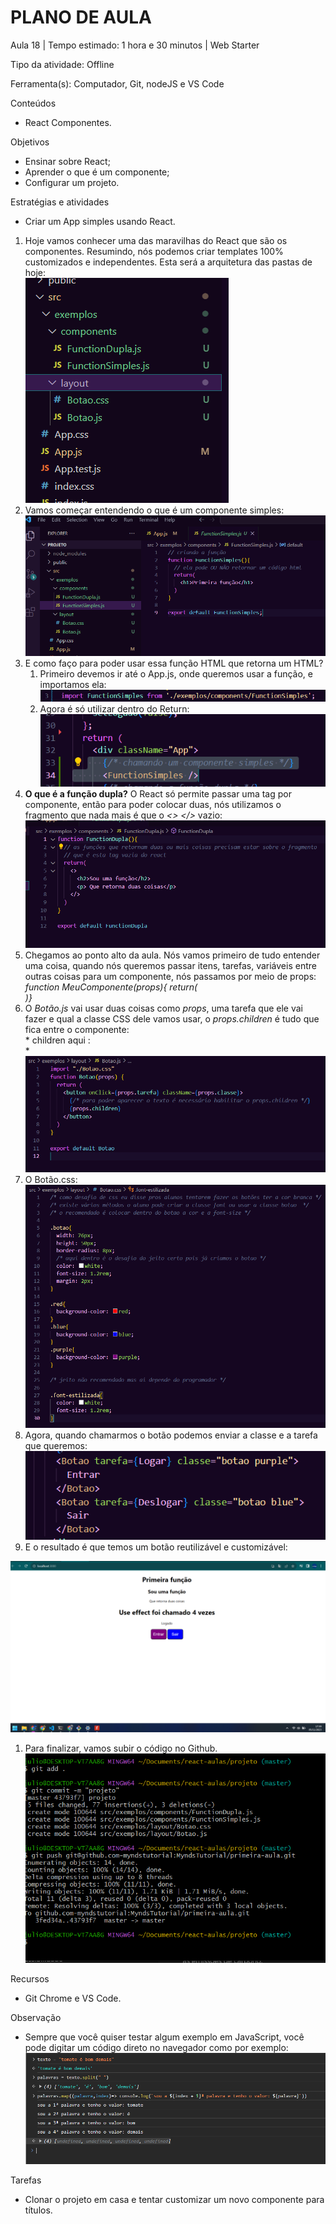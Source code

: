 # __PLANO DE AULA__

Aula 18 | Tempo estimado: 1 hora e 30 minutos | Web Starter

Tipo da atividade: Offline

Ferramenta\(s\): Computador, Git, nodeJS e VS Code

Conteúdos

- React Componentes\.

Objetivos

- Ensinar sobre React;
- Aprender o que é um componente;
- Configurar um projeto\.

Estratégias e atividades

- Criar um App simples usando React\.

1. Hoje vamos conhecer uma das maravilhas do React que são os componentes\. Resumindo, nós podemos criar templates 100% customizados e independentes\. Esta será a arquitetura das pastas de hoje:  
![](https://raw.githubusercontent.com/YanBarbosaLouzada/docx-to-md/master/imagens/img_1758130601928002600.png)
2. Vamos começar entendendo o que é um componente simples:  
![](https://raw.githubusercontent.com/YanBarbosaLouzada/docx-to-md/master/imagens/img_1758130601929003700.png)
3. E como faço para poder usar essa função HTML que retorna um HTML?
	1. Primeiro devemos ir até o App\.js, onde queremos usar a função, e importamos ela:  
![](https://raw.githubusercontent.com/YanBarbosaLouzada/docx-to-md/master/imagens/img_1758130601931004300.png)
	2. Agora é só utilizar dentro do Return:  
![](https://raw.githubusercontent.com/YanBarbosaLouzada/docx-to-md/master/imagens/img_1758130601932003400.png)
4. __O que é a função dupla?__ O React só permite passar uma tag por componente, então para poder colocar duas, nós utilizamos o fragmento que nada mais é que o *<> </>* vazio:  
![](https://raw.githubusercontent.com/YanBarbosaLouzada/docx-to-md/master/imagens/img_1758130601934005200.png)
5. Chegamos ao ponto alto da aula\. Nós vamos primeiro de tudo entender uma coisa, quando nós queremos passar itens, tarefas, variáveis entre outras coisas para um componente, nós passamos por meio de props:   
*function MeuComponente\(props\)\{ return\(<div></div>\)\}*
6. O *Botão\.js* vai usar duas coisas como *props*, uma tarefa que ele vai fazer e qual a classe CSS dele vamos usar, o *props\.children* é tudo que fica entre o componente:  
*<Component> children aqui </Componente>:  
*![](https://raw.githubusercontent.com/YanBarbosaLouzada/docx-to-md/master/imagens/img_1758130601936005700.png)
7. O Botão\.css:  
![](https://raw.githubusercontent.com/YanBarbosaLouzada/docx-to-md/master/imagens/img_1758130601938014600.png)
8. Agora, quando chamarmos o botão podemos enviar a classe e a tarefa que queremos:  
![](https://raw.githubusercontent.com/YanBarbosaLouzada/docx-to-md/master/imagens/img_1758130601940004700.png)
9. E o resultado é que temos um botão reutilizável e customizável:

![](https://raw.githubusercontent.com/YanBarbosaLouzada/docx-to-md/master/imagens/img_1758130601941003700.png)

1. Para finalizar, vamos subir o código no Github\.  
![](https://raw.githubusercontent.com/YanBarbosaLouzada/docx-to-md/master/imagens/img_1758130601944177300.png)	

Recursos

- Git Chrome e VS Code\.

Observação

- Sempre que você quiser testar algum exemplo em JavaScript, você pode digitar um código direto no navegador como por exemplo:  
![](https://raw.githubusercontent.com/YanBarbosaLouzada/docx-to-md/master/imagens/img_1758130601947507200.png)

Tarefas

- Clonar o projeto em casa e tentar customizar um novo componente para títulos\.


